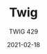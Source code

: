 ---
designer: "Pedrali R&D"
description: "Twig%20was%20inspired%20by%20an%20idea%20of%20lightness%20and%20versatility.%20The%20ergonomic%20shape%20of%20the%20backrest%20create%20an%20harmonious%20profile.%20Chair%20with%20sandwich%20panel%20back%2C%20upholstered%20seat%20and%20solid%20oak%20legs."
image_primary: "img/Twig_429_01_zoom.jpg"
image_secondary: "img/Twig_429_02_zoom.jpg"
manufacturer: "Pedrali"
href: "https://www.pedrali.it/en/products/catalog/Chair-TWIG-429/"
subtitle: "TWIG 429"
tags: 
  - "Pedrali"
  - "Chairs"
title: "Twig"
category: "Chairs"
slug: "/manufacturers/pedrali/chairs/pedrali-r-d-twig"
date: "2021-02-18"
---